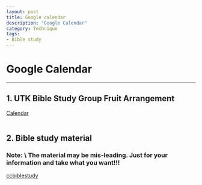 ```yaml
--- 
layout: post
title: Google calendar
description: "Google Calendar"
category: Technique
tags: 
- Bible study 
---
```




# Google Calendar

----------------

## 1. UTK Bible Study Group Fruit Arrangement

[Calendar](https://www.google.com/calendar/render?tab=wc#g)<br><br>

## 2. Bible study material

### **Note:** \ The material may be mis-leading. Just for your information and take what you want!!!

[ccbiblestudy](http://www.ccbiblestudy.org/index-T.htm)
